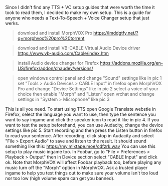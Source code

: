 Since I didn't find any TTS + VC setup guides that were worth the time it took to read them, I decided to make my own setup.
This is a guide for anyone who needs a Text-To-Speech + Voice Changer setup that just werks.

>download and install MorphVOX Pro
https://lmddgtfy.net/?q=morphvox%20pro%20torrent

>download and install VB-CABLE Virtual Audio Device driver
https://www.vb-audio.com/Cable/index.htm

>install Audio device changer for Firefox
https://addons.mozilla.org/en-US/firefox/addon/chaudev/versions/

>open windows control panel and change "Sound" settings like in pic 1
>set "Tools > Audio Devices > CABLE Input" in firefox
>open MorphVOX Pro and change "Device Settings" like in pic 2
>select a voice of your choice then enable "Morph" and "Listen"
>open vrchat and change settings in "System > Microphone" like pic 3


This is all you need. To start using TTS open Google Translate webstie in Firefox, select the language you want to use, then type the sentence you want to say ingame and click the speaker icon to read it like in pic 4.
If you want to test the setup beforehand, you can use Audacity, change the device settings like pic 5. Start recording and then press the Listen button in firefox to read your sentence.
After recording, click stop in Audacity and select "File > Export Audio" to save and listen to the result. It should sound something like this: https://my.mixtape.moe/cdfzrk.wav
You can use this setup to play music ingame too. In Foobar, go to "File > Preferences > Playback > Output" then in Device section select "CABLE Input" and click ok.
Note that MorphVOX will affect Foobar playback too, before playing any music turn off the "Morph" option in MorphVOX.
Ask a trusted player ingame to help you test things out to make sure your volume isn't too loud nor too low (high volume spam can get you banned).
